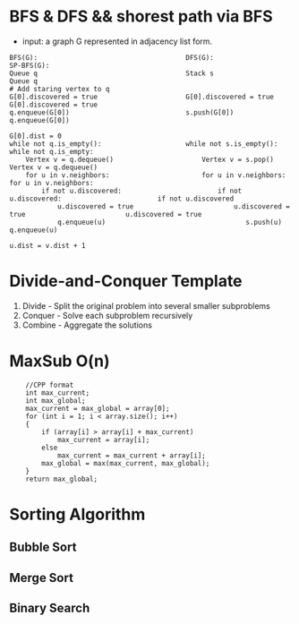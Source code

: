 # BFS & DFS && shorest path via BFS
- input: a graph G represented in adjacency list form.
```
BFS(G):                                     DFS(G):                                     SP-BFS(G):
Queue q                                     Stack s                                     Queue q
# Add staring vertex to q
G[0].discovered = true                      G[0].discovered = true                      G[0].discovered = true
q.enqueue(G[0])                             s.push(G[0])                                q.enqueue(G[0])
                                                                                        G[0].dist = 0
while not q.is_empty():                     while not s.is_empty():                     while not q.is_empty:
    Vertex v = q.dequeue()                      Vertex v = s.pop()                          Vertex v = q.dequeue()
    for u in v.neighbors:                       for u in v.neighbors:                       for u in v.neighbors:
        if not u.discovered:                        if not u.discovered:                        if not u.discovered
            u.discovered = true                         u.discovered = true                         u.discovered = true
            q.enqueue(u)                                   s.push(u)                                q.enqueue(u)
                                                                                                    u.dist = v.dist + 1
```
# Divide-and-Conquer Template
1. Divide - Split the original problem into several smaller subproblems
2. Conquer - Solve each subproblem recursively
3. Combine - Aggregate the solutions

# MaxSub O(n)
```
    //CPP format
    int max_current;
    int max_global;
    max_current = max_global = array[0];
    for (int i = 1; i < array.size(); i++)
    {
        if (array[i] > array[i] + max_current)
            max_current = array[i];
        else
            max_current = max_current + array[i];
        max_global = max(max_current, max_global);
    }
    return max_global;
```






# Sorting Algorithm

## Bubble Sort

## Merge Sort

## Binary Search
